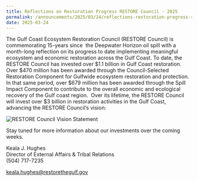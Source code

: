 ```yaml
---
title: Reflections on Restoration Progress RESTORE Council - 2025
permalink: /announcements/2025/03/24/reflections-restoration-progress-restore-council-2025/
date: 2025-03-24
---
```


The Gulf Coast Ecosystem Restoration Council (RESTORE Council) is commemorating 15-years since  the Deepwater Horizon oil spill with a month-long reflection on its progress to date implementing meaningful ecosystem and economic restoration across the Gulf Coast. To date, the RESTORE Council has invested over $1.1 billion in Gulf Coast restoration. Over $470 million has been awarded through the Council-Selected Restoration Component for Gulfwide ecosystem restoration and protection. In that same period, over $679 million has been awarded through the Spill Impact Component to contribute to the overall economic and ecological recovery of the Gulf coast region.  Over its lifetime, the RESTORE Council will invest over $3 billion in restoration activities in the Gulf Coast, advancing the RESTORE Council’s vision:

![RESTORE Council Vision Statement](/sites/default/files/inline-images/eblast_image_03242025.jpg)

Stay tuned for more information about our investments over the coming weeks.

Keala J. Hughes  
Director of External Affairs & Tribal Relations  
(504) 717-7235

[keala.hughes@restorethegulf.gov](mailto:keala.hughes@restorethegulf.gov)
